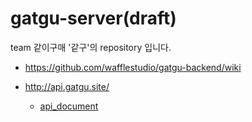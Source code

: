 # gatgu-server(draft)


team 같이구매 '같구'의  repository 입니다.


- https://github.com/wafflestudio/gatgu-backend/wiki

- http://api.gatgu.site/
  - [api_document](https://buytogether.atlassian.net/wiki/spaces/BT/pages/12091400/API+DOC)


